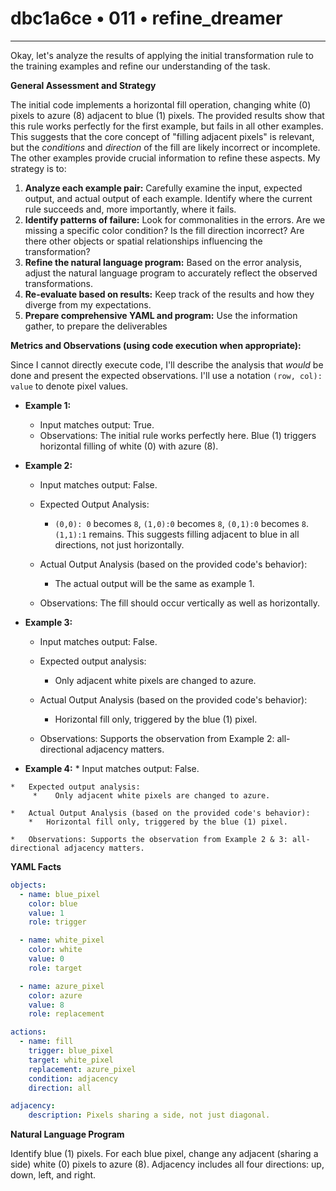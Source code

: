 # dbc1a6ce • 011 • refine_dreamer

---
Okay, let's analyze the results of applying the initial transformation rule to the training examples and refine our understanding of the task.

**General Assessment and Strategy**

The initial code implements a horizontal fill operation, changing white (0) pixels to azure (8) adjacent to blue (1) pixels. The provided results show that this rule works perfectly for the first example, but fails in all other examples. This suggests that the core concept of "filling adjacent pixels" is relevant, but the *conditions* and *direction* of the fill are likely incorrect or incomplete. The other examples provide crucial information to refine these aspects. My strategy is to:

1.  **Analyze each example pair:** Carefully examine the input, expected output, and actual output of each example. Identify where the current rule succeeds and, more importantly, where it fails.
2.  **Identify patterns of failure:** Look for commonalities in the errors. Are we missing a specific color condition? Is the fill direction incorrect? Are there other objects or spatial relationships influencing the transformation?
3.  **Refine the natural language program:** Based on the error analysis, adjust the natural language program to accurately reflect the observed transformations.
4.  **Re-evaluate based on results:** Keep track of the results and how they diverge from my expectations.
5.  **Prepare comprehensive YAML and program:** Use the information gather, to prepare the deliverables

**Metrics and Observations (using code execution when appropriate):**

Since I cannot directly execute code, I'll describe the analysis that *would* be done and present the expected observations. I'll use a notation `(row, col): value` to denote pixel values.

*   **Example 1:**
    *   Input matches output: True.
    *   Observations: The initial rule works perfectly here. Blue (1) triggers horizontal filling of white (0) with azure (8).

*   **Example 2:**
    *   Input matches output: False.
    *   Expected Output Analysis:
        *   `(0,0): 0` becomes `8`, `(1,0):0` becomes `8`, `(0,1):0` becomes `8`. `(1,1):1` remains. This suggests filling adjacent to blue in all directions, not just horizontally.

    *   Actual Output Analysis (based on the provided code's behavior):
        *    The actual output will be the same as example 1.

    *   Observations: The fill should occur vertically as well as horizontally.

*   **Example 3:**
    *   Input matches output: False.

    *   Expected output analysis:
        *    Only adjacent white pixels are changed to azure.

    *   Actual Output Analysis (based on the provided code's behavior):
        *   Horizontal fill only, triggered by the blue (1) pixel.

    *   Observations: Supports the observation from Example 2: all-directional adjacency matters.

*    **Example 4:**
    *   Input matches output: False.

    *   Expected output analysis:
         *    Only adjacent white pixels are changed to azure.

    *   Actual Output Analysis (based on the provided code's behavior):
        *   Horizontal fill only, triggered by the blue (1) pixel.

    *   Observations: Supports the observation from Example 2 & 3: all-directional adjacency matters.

**YAML Facts**

```yaml
objects:
  - name: blue_pixel
    color: blue
    value: 1
    role: trigger

  - name: white_pixel
    color: white
    value: 0
    role: target

  - name: azure_pixel
    color: azure
    value: 8
    role: replacement

actions:
  - name: fill
    trigger: blue_pixel
    target: white_pixel
    replacement: azure_pixel
    condition: adjacency
    direction: all

adjacency:
    description: Pixels sharing a side, not just diagonal.
```

**Natural Language Program**

Identify blue (1) pixels. For each blue pixel, change any adjacent (sharing a side) white (0) pixels to azure (8). Adjacency includes all four directions: up, down, left, and right.

